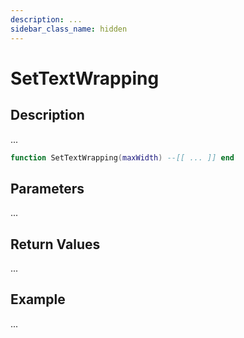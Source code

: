 ```yaml
---
description: ...
sidebar_class_name: hidden
---
```


# SetTextWrapping

## Description

...

```lua
function SetTextWrapping(maxWidth) --[[ ... ]] end
```

## Parameters

...

## Return Values

...

## Example

...

